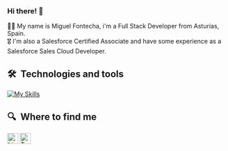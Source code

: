 ### Hi there! 👋

👨‍💻 My name is Miguel Fontecha, i'm a Full Stack Developer from Asturias, Spain.
<br>
🎖 I'm also a Salesforce Certified Associate and have some experience as a Salesforce Sales Cloud Developer.
## 🛠  Technologies and tools

[![My Skills](https://skillicons.dev/icons?i=java,eclipse,php,mysql,js,html,css,jquery,react,bootstrap,vscode,github,figma)](https://skillicons.dev)

## 🔍  Where to find me
[<img src="https://img.shields.io/badge/LinkedIn-282C34?logo=linkedin&logoColor=0077B5" alt="LinkedIn logo" title="LinkedIn" height="25" />](https://www.linkedin.com/in/miguelfontechaelizalde)
[<img src="https://img.shields.io/badge/Trailblazer-00A1E0" title="Trailblazer" height="25" />](https://trailblazer.me/id/mfontechaelizalde)



<!--
**miguelfntch/miguelfntch** is a ✨ _special_ ✨ repository because its `README.md` (this file) appears on your GitHub profile.

Here are some ideas to get you started:

- 🔭 I’m currently working on ...
- 🌱 I’m currently learning ...
- 👯 I’m looking to collaborate on ...
- 🤔 I’m looking for help with ...
- 💬 Ask me about ...
- 📫 How to reach me: ...
- 😄 Pronouns: ...
- ⚡ Fun fact: ...
-->
